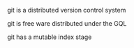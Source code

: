 git is a distributed version control system

git is free ware distributed under the GQL

git has a mutable index stage